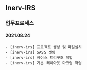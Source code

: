 ## Inerv-IRS

### 업무프로세스

#### 2021.08.24

```
- [inerv-irs] 프로젝트 생성 및 파일설치
- [inerv-irs] SASS 셋팅
- [inerv-irs] 베이스 트리구조 작업
- [inerv-irs] 기본 레이아웃 마크업 작업
```
